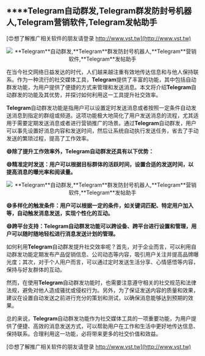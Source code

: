 ## ****Telegram**自动群发,**Telegram**群发防封号机器人,**Telegram**营销软件,**Telegram**发帖助手**

[😍想了解推广相关软件的朋友请登录 http://www.vst.tw](http://www.vst.tw)

 <center><img src="https://vst.tw/MP4/tuiguang/png/3.png" alt="**Telegram**自动群发,**Telegram**群发防封号机器人,**Telegram**营销软件,**Telegram**发帖助手"></center>

在当今社交网络日益发达的时代，人们越来越注重有效地传达信息和与他人保持联系。作为一种流行的社交媒体工具，**Telegram**提供了丰富的功能，其中包括自动群发功能，为用户提供了便捷的方式来管理和发送消息。本文将介绍**Telegram**自动群发的功能及其优势，并探讨如何利用这一工具提升社交效率。

**Telegram**自动群发功能是指用户可以设置定时发送消息或者按照一定条件自动发送消息到指定的群组或频道。这项功能极大地简化了用户发送消息的流程，尤其适用于需要定期发送消息或者进行营销推广的场景。通过**Telegram**自动群发，用户可以事先设置好消息内容和发送时间，然后让系统自动执行发送任务，省去了手动发送的繁琐过程，提高了工作效率。

**😄除了提升工作效率外，**Telegram**自动群发还具有以下优势：**

**😄精准定时发送：用户可以根据目标群体的活跃时间，设置合适的发送时间，以提高消息的曝光率和阅读量。**

 <center><img src="https://vst.tw/MP4/tuiguang/png/2.png" alt="**Telegram**自动群发,**Telegram**群发防封号机器人,**Telegram**营销软件,**Telegram**发帖助手"></center>

**😄多样化的触发条件：用户可以根据一定的条件，如关键词匹配、特定用户加入等，自动触发消息发送，实现个性化的互动。**

**😄跨平台支持：**Telegram**自动群发功能可以跨设备、跨平台进行设置和管理，用户可以随时随地轻松进行消息发送计划的管理。**

如何利用**Telegram**自动群发提升社交效率呢？首先，对于企业而言，可以利用自动群发功能定期发布产品促销信息、公司动态等内容，吸引用户关注并提高品牌曝光度；其次，对于个人用户而言，可以通过定时发送生活分享、心情感悟等内容，保持与好友群体的互动。

然而，在使用**Telegram**自动群发功能时，也需要注意遵守相关的社交规范和法律法规，避免对他人造成骚扰或侵权行为。另外，为了保证发送内容的质量和效果，建议在设置自动发送之前进行充分的策划和测试，以确保消息能够达到预期的效果。

总的来说，**Telegram**自动群发功能作为社交媒体工具的一项重要功能，为用户提供了便捷、高效的消息发送方式，可以帮助用户在工作和生活中更好地传达信息、保持联系。合理利用这一功能，必将带来更多的社交价值和效益。

[😍想了解推广相关软件的朋友请登录 http://www.vst.tw](http://www.vst.tw)



